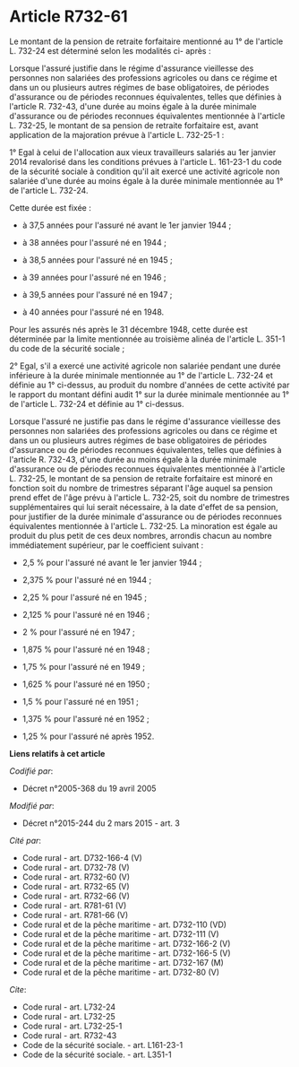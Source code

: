 # Article R732-61

Le montant de la pension de retraite forfaitaire mentionné au 1° de l'article L. 732-24 est déterminé selon les modalités ci-
après : 

Lorsque l'assuré justifie dans le régime d'assurance vieillesse des personnes non salariées des professions agricoles ou dans
ce régime et dans un ou plusieurs autres régimes de base obligatoires, de périodes d'assurance ou de périodes reconnues
équivalentes, telles que définies à l'article R. 732-43, d'une durée au moins égale à la durée minimale d'assurance ou de
périodes reconnues équivalentes mentionnée à l'article L. 732-25, le montant de sa pension de retraite forfaitaire est, avant
application de la majoration prévue à l'article L. 732-25-1 : 

1° Egal à celui de l'allocation aux vieux travailleurs salariés au 1er janvier 2014 revalorisé dans les conditions prévues à
l'article L. 161-23-1 du code de la sécurité sociale à condition qu'il ait exercé une activité agricole non salariée d'une
durée au moins égale à la durée minimale mentionnée au 1° de l'article L. 732-24. 

Cette durée est fixée :

- à 37,5 années pour l'assuré né avant le 1er janvier 1944 ;

- à 38 années pour l'assuré né en 1944 ;

- à 38,5 années pour l'assuré né en 1945 ;

- à 39 années pour l'assuré né en 1946 ;

- à 39,5 années pour l'assuré né en 1947 ;

- à 40 années pour l'assuré né en 1948. 

Pour les assurés nés après le 31 décembre 1948, cette durée est déterminée par la limite mentionnée au troisième alinéa de
l'article L. 351-1 du code de la sécurité sociale ; 

2° Egal, s'il a exercé une activité agricole non salariée pendant une durée inférieure à la durée minimale mentionnée au 1°
de l'article L. 732-24 et définie au 1° ci-dessus, au produit du nombre d'années de cette activité par le rapport du montant
défini audit 1° sur la durée minimale mentionnée au 1° de l'article L. 732-24 et définie au 1° ci-dessus. 

Lorsque l'assuré ne justifie pas dans le régime d'assurance vieillesse des personnes non salariées des professions agricoles
ou dans ce régime et dans un ou plusieurs autres régimes de base obligatoires de périodes d'assurance ou de périodes
reconnues équivalentes, telles que définies à l'article R. 732-43, d'une durée au moins égale à la durée minimale d'assurance
ou de périodes reconnues équivalentes mentionnée à l'article L. 732-25, le montant de sa pension de retraite forfaitaire est
minoré en fonction soit du nombre de trimestres séparant l'âge auquel sa pension prend effet de l'âge prévu à l'article L.
732-25, soit du nombre de trimestres supplémentaires qui lui serait nécessaire, à la date d'effet de sa pension, pour
justifier de la durée minimale d'assurance ou de périodes reconnues équivalentes mentionnée à l'article L. 732-25. La
minoration est égale au produit du plus petit de ces deux nombres, arrondis chacun au nombre immédiatement supérieur, par le
coefficient suivant :

- 2,5 % pour l'assuré né avant le 1er janvier 1944 ;

- 2,375 % pour l'assuré né en 1944 ;

- 2,25 % pour l'assuré né en 1945 ;

- 2,125 % pour l'assuré né en 1946 ;

- 2 % pour l'assuré né en 1947 ;

- 1,875 % pour l'assuré né en 1948 ;

- 1,75 % pour l'assuré né en 1949 ;

- 1,625 % pour l'assuré né en 1950 ;

- 1,5 % pour l'assuré né en 1951 ;

- 1,375 % pour l'assuré né en 1952 ;

- 1,25 % pour l'assuré né après 1952.

**Liens relatifs à cet article**

_Codifié par_:

  - Décret n°2005-368 du 19 avril 2005

_Modifié par_:

  - Décret n°2015-244 du 2 mars 2015 - art. 3

_Cité par_:

  - Code rural - art. D732-166-4 (V)
  - Code rural - art. D732-78 (V)
  - Code rural - art. R732-60 (V)
  - Code rural - art. R732-65 (V)
  - Code rural - art. R732-66 (V)
  - Code rural - art. R781-61 (V)
  - Code rural - art. R781-66 (V)
  - Code rural et de la pêche maritime - art. D732-110 (VD)
  - Code rural et de la pêche maritime - art. D732-111 (V)
  - Code rural et de la pêche maritime - art. D732-166-2 (V)
  - Code rural et de la pêche maritime - art. D732-166-5 (V)
  - Code rural et de la pêche maritime - art. D732-167 (M)
  - Code rural et de la pêche maritime - art. D732-80 (V)

_Cite_:

  - Code rural - art. L732-24
  - Code rural - art. L732-25
  - Code rural - art. L732-25-1
  - Code rural - art. R732-43
  - Code de la sécurité sociale. - art. L161-23-1
  - Code de la sécurité sociale. - art. L351-1
